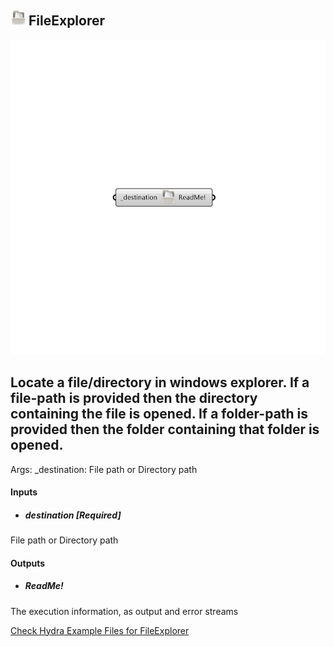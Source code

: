## ![](../../images/icons/FileExplorer.png) FileExplorer

![](../../images/components/FileExplorer.png)

Locate a file/directory in windows explorer.
 If a file-path is provided then the directory containing the file is opened.
 If a folder-path is provided then the folder containing that folder is opened.
 -
 Args:
     _destination: File path or Directory path

#### Inputs
* ##### destination [Required]
File path or Directory path

#### Outputs
* ##### ReadMe!
The execution information, as output and error streams


[Check Hydra Example Files for FileExplorer](https://hydrashare.github.io/hydra/index.html?keywords=Honeybee_FileExplorer)